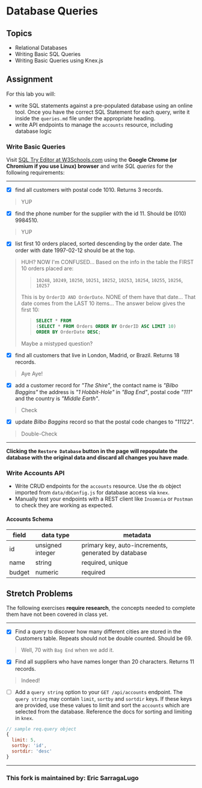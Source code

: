 # Database Queries

## Topics

- Relational Databases
- Writing Basic SQL Queries
- Writing Basic Queries using Knex.js

## Assignment

For this lab you will:

- write SQL statements against a pre-populated database using an online tool. Once you have the correct SQL Statement for each query, write it inside the `queries.md` file under the appropriate heading.
- write API endpoints to manage the `accounts` resource, including database logic

### Write Basic Queries

Visit [SQL Try Editor at W3Schools.com](https://www.w3schools.com/Sql/tryit.asp?filename=trysql_select_top) using the **Google Chrome (or Chromium if you use Linux) browser** and write _SQL queries_ for the following requirements:

---

- [x] find all customers with postal code 1010. Returns 3 records.
> YUP

- [x] find the phone number for the supplier with the id 11. Should be (010) 9984510.
> YUP

- [x] list first 10 orders placed, sorted descending by the order date. The order with date 1997-02-12 should be at the top.
> HUH?
> NOW I'm CONFUSED...
> Based on the info in the table the FIRST 10 orders placed are: 
>
>> `10248`, `10249`, `10250`, `10251`, `10252`, `10253`, `10254`, `10255`, `10256`, `10257`
>
> This is by `OrderID AND OrderDate`.
> NONE of them have that date... That date comes from the LAST 10 items... The answer below gives the first 10:
>> ```SQL
>> SELECT * FROM
>> (SELECT * FROM Orders ORDER BY OrderID ASC LIMIT 10)
>> ORDER BY OrderDate DESC;
>> ```
> Maybe a mistyped question?

- [x] find all customers that live in London, Madrid, or Brazil. Returns 18 records.
> Aye Aye!

- [x] add a customer record for _"The Shire"_, the contact name is _"Bilbo Baggins"_ the address is _"1 Hobbit-Hole"_ in _"Bag End"_, postal code _"111"_ and the country is _"Middle Earth"_.
> Check

- [x] update _Bilbo Baggins_ record so that the postal code changes to _"11122"_.
> Double-Check

---

**Clicking the `Restore Database` button in the page will repopulate the database with the original data and discard all changes you have made**.

### Write Accounts API

- Write CRUD endpoints for the `accounts` resource. Use the `db` object imported from `data/dbConfig.js` for database access via `knex`.
- Manually test your endpoints with a REST client like `Insomnia` or `Postman` to check they are working as expected.

#### Accounts Schema

| field  | data type        | metadata                                            |
| ------ | ---------------- | --------------------------------------------------- |
| id     | unsigned integer | primary key, auto-increments, generated by database |
| name   | string           | required, unique                                    |
| budget | numeric          | required                                            |

## Stretch Problems

The following exercises **require research**, the concepts needed to complete them have not been covered in class yet.

---

- [x] Find a query to discover how many different cities are stored in the Customers table. Repeats should not be double counted. Should be 69.
> Well, 70 with `Bag End` when we add it.

- [x] Find all suppliers who have names longer than 20 characters. Returns 11 records.
> Indeed!

- [ ] Add a `query string` option to your `GET /api/accounts` endpoint. The `query string` may contain `limit`, `sortby` and `sortdir` keys. If these keys are provided, use these values to limit and sort the `accounts` which are selected from the database. Reference the docs for sorting and limiting in `knex`.

```js
// sample req.query object
{
  limit: 5,
  sortby: 'id',
  sortdir: 'desc'
}
```

---

### This fork is maintained by: Eric SarragaLugo